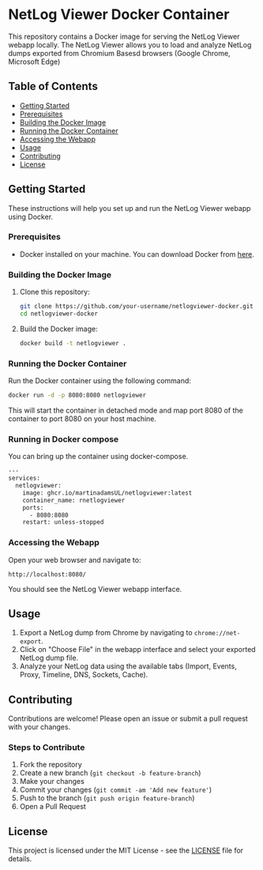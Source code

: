 # NetLog Viewer Docker Container

This repository contains a Docker image for serving the NetLog Viewer webapp locally.
The NetLog Viewer allows you to load and analyze NetLog dumps exported from Chromium Basesd browsers (Google Chrome, Microsoft Edge)

## Table of Contents

- [Getting Started](#getting-started)
- [Prerequisites](#prerequisites)
- [Building the Docker Image](#building-the-docker-image)
- [Running the Docker Container](#running-the-docker-container)
- [Accessing the Webapp](#accessing-the-webapp)
- [Usage](#usage)
- [Contributing](#contributing)
- [License](#license)

## Getting Started

These instructions will help you set up and run the NetLog Viewer webapp using Docker.

### Prerequisites

- Docker installed on your machine. You can download Docker from [here](https://www.docker.com/products/docker-desktop).

### Building the Docker Image

1. Clone this repository:

   ```bash
   git clone https://github.com/your-username/netlogviewer-docker.git
   cd netlogviewer-docker
   ```

2. Build the Docker image:

   ```bash
   docker build -t netlogviewer .
   ```

### Running the Docker Container

Run the Docker container using the following command:

```bash
docker run -d -p 8080:8080 netlogviewer
```

This will start the container in detached mode and map port 8080 of the container to port 8080 on your host machine.

### Running in Docker compose

You can bring up the container using docker-compose.

```bash
---
services:
  netlogviewer:
    image: ghcr.io/martinadamsUL/netlogviewer:latest
    container_name: rnetlogviewer
    ports:
      - 8080:8080
    restart: unless-stopped
```

### Accessing the Webapp

Open your web browser and navigate to:

`http://localhost:8080/`

You should see the NetLog Viewer webapp interface.

## Usage

1. Export a NetLog dump from Chrome by navigating to `chrome://net-export`.
2. Click on "Choose File" in the webapp interface and select your exported NetLog dump file.
3. Analyze your NetLog data using the available tabs (Import, Events, Proxy, Timeline, DNS, Sockets, Cache).

## Contributing

Contributions are welcome! Please open an issue or submit a pull request with your changes.

### Steps to Contribute

1. Fork the repository
2. Create a new branch (`git checkout -b feature-branch`)
3. Make your changes
4. Commit your changes (`git commit -am 'Add new feature'`)
5. Push to the branch (`git push origin feature-branch`)
6. Open a Pull Request

## License

This project is licensed under the MIT License - see the [LICENSE](https://www.mit.edu/~amini/LICENSE.md) file for details.
